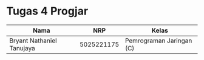 # Tugas 4 Progjar
| Nama           | NRP        | Kelas     |
| ---            | ---        | ----------|
| Bryant Nathaniel Tanujaya | 5025221175 | Pemrograman Jaringan (C)|
